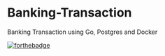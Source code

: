 # Banking-Transaction
Banking Transaction using Go, Postgres and Docker

[![forthebadge](https://forthebadge.com/images/badges/made-with-go.svg)](https://forthebadge.com)
